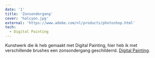 ```yaml
---
date: '1'
title: 'Zonsondergang'
cover: 'halcyon.jpg'
external: 'https://www.adobe.com/nl/products/photoshop.html'
tech:
  - Digital Painting
---
```


Kunstwerk die ik heb gemaakt met Digital Painting, hier heb ik met verschillende brushes een zonsondergang geschilderrd. [Digital Painting](https://www.adobe.com/nl/products/photoshop.html).